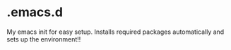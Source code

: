 # .emacs.d
My emacs init for easy setup. Installs required packages automatically and sets up the environment!!